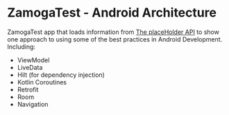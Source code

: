 # ZamogaTest - Android Architecture


ZamogaTest app that loads information from [The placeHolder API](https://jsonplaceholder.typicode.com/) to show one approach to using some of the best practices in Android Development. Including:
 * ViewModel
 * LiveData
 * Hilt (for dependency injection)
 * Kotlin Coroutines
 * Retrofit
 * Room
 * Navigation



